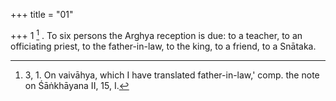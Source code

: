 +++
title = "01"

+++
1 [^1] . To six persons the Arghya reception is due: to a teacher, to an officiating priest, to the father-in-law, to the king, to a friend, to a Snātaka.


[^1]:  3, 1. On vaivāhya, which I have translated father-in-law,' comp. the note on Śāṅkhāyana II, 15, I.
